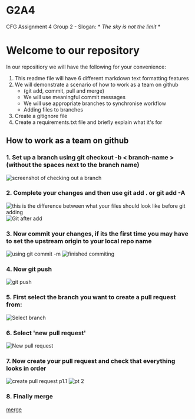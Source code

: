 # G2A4
CFG Assignment 4 
Group 2 - 
Slogan: * *The sky is not the limit* *

# Welcome to our repository 
In our repositiory we will have the following for your convenience: 

1. This readme file will have 6 different markdown text formatting features
2. We will demonstrate a scenario of how to work as a team on github 
    - (git add, commit, pull and merge)
    - We will use meaningful commit messages 
    - We will use appropriate branches to synchronise workflow 
    - Adding files to branches 
3. Create a gitignore file 
4. Create a requirements.txt file and briefly explain what it's for 

## **How to work as a team on github**

### 1.  Set up a branch using **git checkout -b < branch-name >** (without the spaces next to the branch name)

![screenshot of checking out a branch](/workflowImages/git%20branch.png)

### 2.  Complete your changes and then use **git add . or git add -A** 

![this is the difference between what your files should look like before git adding](/workflowImages/git%20before%20add.png)
![Git after add](/workflowImages/git%20after%20add.png)


### 3.  Now **commit your changes**, if its the first time you may have to set the upstream origin to your local repo name 

![using git commit -m](/workflowImages/git%20add%20git%20commit.png)
![finished commiting](/workflowImages/git%20commited.png)

### 4. Now **git push**

![git push](/workflowImages/git%20push%20origin%20.png)

### 5.  First **select the branch** you want to create a pull request from: 

![Select branch](/workflowImages/Select%20branch.png)

### 6.  Select **'new pull request'** 

![New pull request](/workflowImages/New%20pull%20request.png)

### 7.  Now **create your pull request** and check that everything looks in order

![create pull request p1.1](/workflowImages/Create%20request.png)
![pt 2](/workflowImages/Create%20request%202.png)

### 8. Finally **merge** 

[merge](/workflowImages/Merge%20.png)